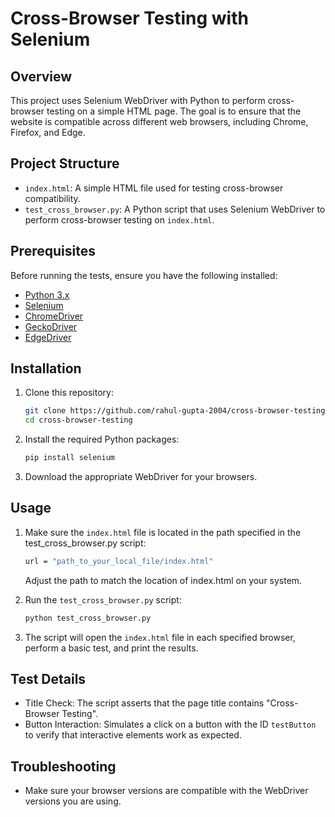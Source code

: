 # Cross-Browser Testing with Selenium

## Overview

This project uses Selenium WebDriver with Python to perform cross-browser testing on a simple HTML page. The goal is to ensure that the website is compatible across different web browsers, including Chrome, Firefox, and Edge.

## Project Structure

- `index.html`: A simple HTML file used for testing cross-browser compatibility.
- `test_cross_browser.py`: A Python script that uses Selenium WebDriver to perform cross-browser testing on `index.html`.

## Prerequisites

Before running the tests, ensure you have the following installed:

- [Python 3.x](https://www.python.org/downloads/)
- [Selenium](https://www.selenium.dev/documentation/en/selenium_installation/)
- [ChromeDriver](https://sites.google.com/chromium.org/driver/)
- [GeckoDriver](https://github.com/mozilla/geckodriver/releases)
- [EdgeDriver](https://developer.microsoft.com/en-us/microsoft-edge/tools/webdriver/)

## Installation

1. Clone this repository:

   ```bash
   git clone https://github.com/rahul-gupta-2004/cross-browser-testing.git
   cd cross-browser-testing

2. Install the required Python packages:

   ```bash
   pip install selenium

3. Download the appropriate WebDriver for your browsers.

## Usage

1. Make sure the `index.html` file is located in the path specified in the test_cross_browser.py script:
   
   ```bash
   url = "path_to_your_local_file/index.html"
   ```

   Adjust the path to match the location of index.html on your system.
   
2. Run the `test_cross_browser.py` script:

   ```bash
   python test_cross_browser.py
   
3. The script will open the `index.html` file in each specified browser, perform a basic test, and print the results.

## Test Details
- Title Check: The script asserts that the page title contains "Cross-Browser Testing".
- Button Interaction: Simulates a click on a button with the ID `testButton` to verify that interactive elements work as expected.

## Troubleshooting
- Make sure your browser versions are compatible with the WebDriver versions you are using.
